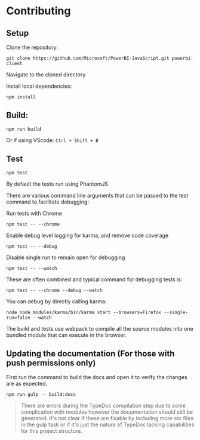 # Contributing

## Setup

Clone the repository:
```
git clone https://github.com/Microsoft/PowerBI-JavaScript.git powerbi-client
```

Navigate to the cloned directory

Install local dependencies:
```
npm install
```

## Build:
```
npm run build
```
Or if using VScode: `Ctrl + Shift + B`

## Test
```
npm test
```
By default the tests run using PhantomJS

There are various command line arguments that can be passed to the test command to facilitate debugging:

Run tests with Chrome
```
npm test -- --chrome
```

Enable  debug level logging for karma, and remove code coverage
```
npm test -- --debug
```

Disable single run to remain open for debugging
```
npm test -- --watch
```

These are often combined and typical command for debugging tests is:
```
npm test -- --chrome --debug --watch
```

You can debug by directly calling karma:
```
node node_modules/karma/bin/karma start --browsers=Firefox --single-run=false --watch
```

The build and tests use webpack to compile all the source modules into one bundled module that can execute in the browser.

## Updating the documentation (For those with push permissions only)
First run the command to build the docs and open it to verify the changes are as expected.

```
npm run gulp -- build:docs
```
> There are errors during the TypeDoc compilation step due to some complication with modules however the documentation should still be generated. It's not clear if these are fixable by including more src files in the gulp task or if it's just the nature of TypeDoc lacking capabilities for this project structure.
